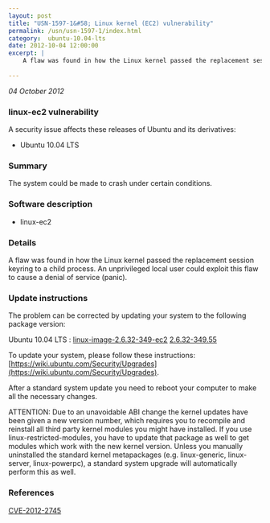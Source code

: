 ```yaml
---
layout: post
title: "USN-1597-1&#58; Linux kernel (EC2) vulnerability"
permalink: /usn/usn-1597-1/index.html
category:  ubuntu-10.04-lts
date: 2012-10-04 12:00:00
excerpt: |
    A flaw was found in how the Linux kernel passed the replacement session keyring to a child process. An unprivileged local user could exploit this flaw to cause a denial of service (panic). 
    
--- 
```

 
 

*04 October 2012*

### linux-ec2 vulnerability

A security issue affects these releases of Ubuntu and its derivatives:

* Ubuntu 10.04 LTS

### Summary

The system could be made to crash under certain conditions. 

### Software description

* linux-ec2 

### Details

A flaw was found in how the Linux kernel passed the replacement session keyring to a child process. An unprivileged local user could exploit this flaw to cause a denial of service (panic). 

### Update instructions

The problem can be corrected by updating your system to the following package version:

Ubuntu 10.04 LTS
 : [linux-image-2.6.32-349-ec2](https://launchpad.net/ubuntu/+source/linux-ec2) <span> [2.6.32-349.55](https://launchpad.net/ubuntu/+source/linux-ec2/2.6.32-349.55) </span> 

To update your system, please follow these instructions: [https://wiki.ubuntu.com/Security/Upgrades](https://wiki.ubuntu.com/Security/Upgrades).

After a standard system update you need to reboot your computer to make all the necessary changes.

ATTENTION: Due to an unavoidable ABI change the kernel updates have been given a new version number, which requires you to recompile and reinstall all third party kernel modules you might have installed. If you use linux-restricted-modules, you have to update that package as well to get modules which work with the new kernel version. Unless you manually uninstalled the standard kernel metapackages (e.g. linux-generic, linux-server, linux-powerpc), a standard system upgrade will automatically perform this as well. 

### References

 
 [CVE-2012-2745](http://people.ubuntu.com/~ubuntu-security/cve/CVE-2012-2745)
 

